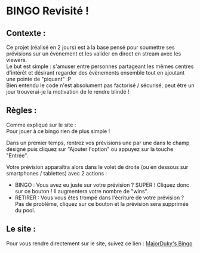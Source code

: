 # BINGO Revisité !

## Contexte :
Ce projet (réalisé en 2 jours) est à la base pensé pour soumettre ses prévisions sur un évènement et les valider en direct en stream avec les viewers.  
Le but est simple : s'amuser entre personnes partageant les mêmes centres d'intérêt et désirant regarder des évènements ensemble tout en ajoutant une pointe de "piquant" :P  
Bien entendu le code n'est absolument pas factorisé / sécurisé, peut être un jour trouverai-je la motivation de le rendre blindé !  

## Règles :
Comme expliqué sur le site :  
Pour jouer à ce bingo rien de plus simple !

Dans un premier temps, rentrez vos prévisions une par une dans le champ désigné puis cliquez sur "Ajouter l'option" ou appuyez sur la touche "Entrée".

Votre prévision apparaîtra alors dans le volet de droite (ou en dessous sur smartphones / tablettes) avec 2 actions :

+ BINGO : Vous avez eu juste sur votre prévision ? SUPER ! Cliquez donc sur ce bouton ! Il augmentera votre nombre de "wins".
+ RETIRER : Vous vous êtes trompé dans l'écriture de votre prévision ? Pas de problème, cliquez sur ce bouton et la prévision sera supprimée du pool.

## Le site :
Pour vous rendre directement sur le site, suivez ce lien : [MajorDuky's Bingo](https://MajorDuky.github.io)

